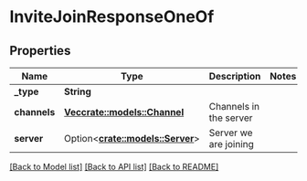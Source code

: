 # InviteJoinResponseOneOf

## Properties

Name | Type | Description | Notes
------------ | ------------- | ------------- | -------------
**_type** | **String** |  | 
**channels** | [**Vec<crate::models::Channel>**](Channel.md) | Channels in the server | 
**server** | Option<[**crate::models::Server**](Server.md)> | Server we are joining | 

[[Back to Model list]](../README.md#documentation-for-models) [[Back to API list]](../README.md#documentation-for-api-endpoints) [[Back to README]](../README.md)


